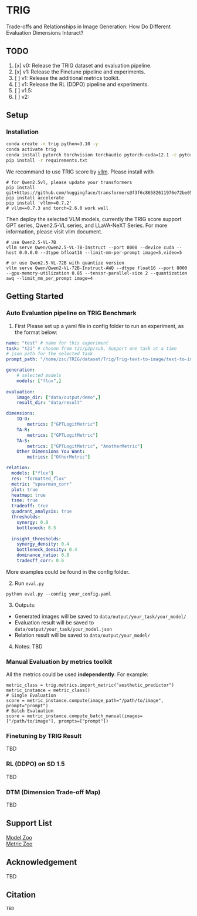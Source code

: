 # TRIG
Trade-offs and Relationships in Image Generation: How Do Different Evaluation Dimensions Interact?

## TODO

1. [x] v0: Release the TRIG dataset and evaluation pipeline.
2. [x] v1: Release the Finetune pipeline and experiments.
3. [ ] v1: Release the additional metrics toolkit.
3. [ ] v1: Release the RL (DDPO) pipeline and experiments.
4. [ ] v1.5: 
5. [ ] v2:

## Setup
### Installation
```bash
conda create -n trig python=3.10 -y
conda activate trig
conda install pytorch torchvision torchaudio pytorch-cuda=12.1 -c pytorch -c nvidia
pip install -r requirements.txt
```
We recommand to use TRIG score by [vllm](https://github.com/vllm-project/vllm). Please install with
```
# for Qwen2.5vl, please update your transformers
pip install git+https://github.com/huggingface/transformers@f3f6c86582611976e72be054675e2bf0abb5f775
pip install accelerate
pip install 'vllm>=0.7.2'
# vllm==0.7.3 and torch=2.6.0 work well
```
Then deploy the selected VLM models, currently the TRIG score support GPT series, Qwen2.5-VL series, and LLaVA-NeXT Series. For more information, please visit vllm document.
```
# use Qwen2.5-VL-7B
vllm serve Qwen/Qwen2.5-VL-7B-Instruct --port 8000 --device cuda --host 0.0.0.0 --dtype bfloat16 --limit-mm-per-prompt image=5,video=5

# or use Qwen2.5-VL-72B with quantize version
vllm serve Qwen/Qwen2-VL-72B-Instruct-AWQ --dtype float16 --port 8000 --gpu-memory-utilization 0.85 --tensor-parallel-size 2 --quantization awq --limit_mm_per_prompt image=4
```

## Getting Started
### Auto Evaluation pipeline on TRIG Benchmark
1. First Please set up a yaml file in config folder to run an experiment, as the format below:
```yaml
name: "test" # name for this experiment
task: "t2i" # chosen from t2i/p2p/sub, Support one task at a time
# json path for the selected task
prompt_path: "/home/zsc/TRIG/dataset/Trig/Trig-text-to-image/text-to-imgae-new1.json"

generation:
    # selected models
    models: ["flux",]
    
evaluation:
    image_dir: ["data/output/demo",]
    result_dir: "data/result"

dimensions:
    IQ-O:
        metrics: ["GPTLogitMetric"]
    TA-R:
        metrics: ["GPTLogitMetric"]
    TA-S:
        metrics: ["GPTLogitMetric", "AnotherMetric"]
    Other Dimensions You Want:
        metrics: ["OtherMetric"]

relation:
  models: ["flux"]
  res: "formatted_flux"
  metric: "spearman_corr"
  plot: true
  heatmap: true
  tsne: true
  tradeoff: true
  quadrant_analysis: true
  thresholds:
    synergy: 0.8 
    bottleneck: 0.5 
    
  insight_thresholds:
    synergy_density: 0.4
    bottleneck_density: 0.4
    dominance_ratio: 0.8
    tradeoff_corr: 0.6
```
More examples could be found in the config folder.

2. Run ```eval.py```
```
python eval.py --config your_config.yaml
```
3. Outputs:
- Generated images will be saved to ```data/output/your_task/your_model/```
- Evaluation result will be saved to ```data/output/your_task/your_model.json```
- Relation result will be saved to ```data/output/your_model/```
4. Notes:
TBD

### Manual Evaluation by metrics toolkit
All the metrics could be used **independently**. For example:
```
metric_class = trig.metrics.import_metric("aesthetic_predictor")
metric_instance = metric_class()
# Single Evaluation
score = metric_instance.compute(image_path="/path/to/image", prompt="prompt")
# Batch Evaluation
score = metric_instance.compute_batch_manual(images=["/path/to/image"], prompts=["prompt"])
```


### Finetuning by TRIG Result
TBD
### RL (DDPO) on SD 1.5
TBD
### DTM (Dimension Trade-off Map)
TBD
## Support List
[Model Zoo]()  
[Metric Zoo]()

## Acknowledgement
TBD
## Citation
```
TBD
```